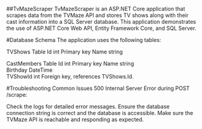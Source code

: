 ##TvMazeScraper
TvMazeScraper is an ASP.NET Core application that scrapes data from the TVMaze API and stores TV shows along with their cast information into a SQL Server database. This application demonstrates the use of ASP.NET Core Web API, Entity Framework Core, and SQL Server.

#Database Schema
The application uses the following tables:

TVShows Table
  Id	int	Primary key
  Name	string	

CastMembers Table
  Id	int	Primary key
  Name	string	
  Birthday	DateTime	
  TVShowId	int	Foreign key, references TVShows.Id.

#Troubleshooting
Common Issues
500 Internal Server Error during POST /scrape:

Check the logs for detailed error messages.
Ensure the database connection string is correct and the database is accessible.
Make sure the TVMaze API is reachable and responding as expected.
